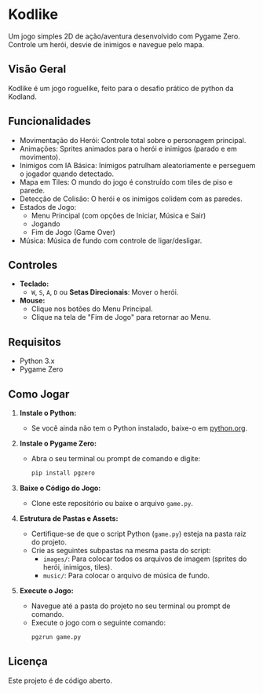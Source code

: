 # Kodlike

Um jogo simples 2D de ação/aventura desenvolvido com Pygame Zero. Controle um herói, desvie de inimigos e navegue pelo mapa.

## Visão Geral

Kodlike é um jogo roguelike, feito para o desafio prático de python da Kodland.

## Funcionalidades

* Movimentação do Herói: Controle total sobre o personagem principal.
* Animações: Sprites animados para o herói e inimigos (parado e em movimento).
* Inimigos com IA Básica: Inimigos patrulham aleatoriamente e perseguem o jogador quando detectado.
* Mapa em Tiles: O mundo do jogo é construído com tiles de piso e parede.
* Detecção de Colisão: O herói e os inimigos colidem com as paredes.
* Estados de Jogo:
    * Menu Principal (com opções de Iniciar, Música e Sair)
    * Jogando
    * Fim de Jogo (Game Over)
* Música: Música de fundo com controle de ligar/desligar.

## Controles

* **Teclado:**
    * `W`, `S`, `A`, `D` ou **Setas Direcionais**: Mover o herói.
* **Mouse:**
    * Clique nos botões do Menu Principal.
    * Clique na tela de "Fim de Jogo" para retornar ao Menu.

## Requisitos

* Python 3.x
* Pygame Zero

## Como Jogar

1.  **Instale o Python:**
    * Se você ainda não tem o Python instalado, baixe-o em [python.org](https://www.python.org/).

2.  **Instale o Pygame Zero:**
    * Abra o seu terminal ou prompt de comando e digite:
        ```bash
        pip install pgzero
        ```

3.  **Baixe o Código do Jogo:**
    * Clone este repositório ou baixe o arquivo `game.py`.

4.  **Estrutura de Pastas e Assets:**
    * Certifique-se de que o script Python (`game.py`) esteja na pasta raiz do projeto.
    * Crie as seguintes subpastas na mesma pasta do script:
        * `images/`: Para colocar todos os arquivos de imagem (sprites do herói, inimigos, tiles).
        * `music/`: Para colocar o arquivo de música de fundo.

5.  **Execute o Jogo:**
    * Navegue até a pasta do projeto no seu terminal ou prompt de comando.
    * Execute o jogo com o seguinte comando:
        ```bash
        pgzrun game.py
        ```

## Licença

Este projeto é de código aberto.
